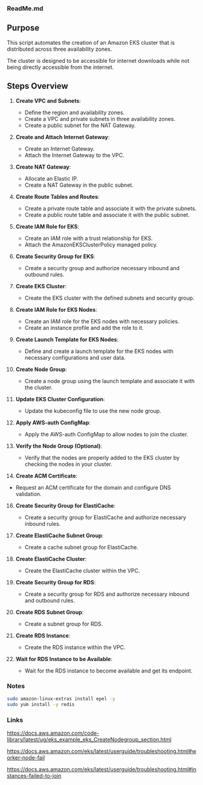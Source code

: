 ### ReadMe.md

## Purpose

This script automates the creation of an Amazon EKS cluster that is distributed across three availability zones.

The cluster is designed to be accessible for internet downloads while not being directly accessible from the internet.

## Steps Overview

1. **Create VPC and Subnets**:
    - Define the region and availability zones.
    - Create a VPC and private subnets in three availability zones.
    - Create a public subnet for the NAT Gateway.

2. **Create and Attach Internet Gateway**:
    - Create an Internet Gateway.
    - Attach the Internet Gateway to the VPC.

3. **Create NAT Gateway**:
    - Allocate an Elastic IP.
    - Create a NAT Gateway in the public subnet.

4. **Create Route Tables and Routes**:
    - Create a private route table and associate it with the private subnets.
    - Create a public route table and associate it with the public subnet.

5. **Create IAM Role for EKS**:
    - Create an IAM role with a trust relationship for EKS.
    - Attach the AmazonEKSClusterPolicy managed policy.

6. **Create Security Group for EKS**:
    - Create a security group and authorize necessary inbound and outbound rules.

7. **Create EKS Cluster**:
    - Create the EKS cluster with the defined subnets and security group.

8. **Create IAM Role for EKS Nodes**:
    - Create an IAM role for the EKS nodes with necessary policies.
    - Create an instance profile and add the role to it.

9. **Create Launch Template for EKS Nodes**:
    - Define and create a launch template for the EKS nodes with necessary configurations and user data.

10. **Create Node Group**:
    - Create a node group using the launch template and associate it with the cluster.

11. **Update EKS Cluster Configuration**:
    - Update the kubeconfig file to use the new node group.

12. **Apply AWS-auth ConfigMap**:
    - Apply the AWS-auth ConfigMap to allow nodes to join the cluster.

13. **Verify the Node Group (Optional)**:
    - Verify that the nodes are properly added to the EKS cluster by checking the nodes in your cluster.

14. **Create ACM Certificate**:
   - Request an ACM certificate for the domain and configure DNS validation.

16. **Create Security Group for ElastiCache**:
    - Create a security group for ElastiCache and authorize necessary inbound rules.
    
17. **Create ElastiCache Subnet Group**:
    - Create a cache subnet group for ElastiCache.

18. **Create ElastiCache Cluster**:
    - Create the ElastiCache cluster within the VPC.

19. **Create Security Group for RDS**:
    - Create a security group for RDS and authorize necessary inbound and outbound rules.

20. **Create RDS Subnet Group**:
    - Create a subnet group for RDS.

21. **Create RDS Instance**:
    - Create the RDS instance within the VPC.

22. **Wait for RDS Instance to be Available**:
    - Wait for the RDS instance to become available and get its endpoint.


### Notes

```bash
sudo amazon-linux-extras install epel -y
sudo yum install -y redis
```

### Links

https://docs.aws.amazon.com/code-library/latest/ug/eks_example_eks_CreateNodegroup_section.html

https://docs.aws.amazon.com/eks/latest/userguide/troubleshooting.html#worker-node-fail

https://docs.aws.amazon.com/eks/latest/userguide/troubleshooting.html#instances-failed-to-join
